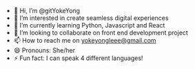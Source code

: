 - 👋 Hi, I’m @gitYokeYong
- 👀 I’m interested in create seamless digital experiences
- 🌱 I’m currently learning Python, Javascript and React
- 💞️ I’m looking to collaborate on front end development project
- 📫 How to reach me on yokeyongleee@gmail.com
- 😄 Pronouns: She/her
- ⚡ Fun fact: I can speak 4 different languages! 

<!---
gitYokeYong/gitYokeYong is a ✨ special ✨ repository because its `README.md` (this file) appears on your GitHub profile.
You can click the Preview link to take a look at your changes.
--->
